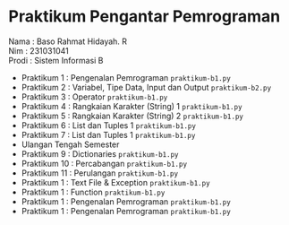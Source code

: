 # Praktikum Pengantar Pemrograman

<div> Nama  : Baso Rahmat Hidayah. R </div>
<div> Nim   : 231031041 </div>
<div> Prodi : Sistem Informasi B </div>

* Praktikum 1 : Pengenalan Pemrograman `praktikum-b1.py`
* Praktikum 2 : Variabel, Tipe Data, Input dan Output `praktikum-b2.py`
* Praktikum 3 : Operator `praktikum-b1.py`
* Praktikum 4 : Rangkaian Karakter (String) 1 `praktikum-b1.py`
* Praktikum 5 : Rangkaian Karakter (String) 2 `praktikum-b1.py`
* Praktikum 6 : List dan Tuples 1 `praktikum-b1.py`
* Praktikum 7 : List dan Tuples 1 `praktikum-b1.py`
* Ulangan Tengah Semester
* Praktikum 9 : Dictionaries `praktikum-b1.py`
* Praktikum 10 : Percabangan `praktikum-b1.py`
* Praktikum 11 : Perulangan `praktikum-b1.py`
* Praktikum 1 : Text File & Exception `praktikum-b1.py`
* Praktikum 1 : Function `praktikum-b1.py`
* Praktikum 1 : Pengenalan Pemrograman `praktikum-b1.py`
* Praktikum 1 : Pengenalan Pemrograman `praktikum-b1.py`

